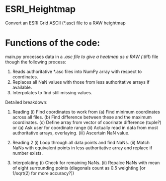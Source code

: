 # ESRI_Heightmap
Convert an ESRI Grid ASCII (*.asc) file to a RAW heightmap

# Functions of the code:
main.py processes data in a *.asc file to give a heatmap as a RAW (*.tiff) file though the following process:
1) Reads authoritative *.asc files into NumPy array with respect to coordinates.
2) Replaces all NaN values with those from less authoritative arrays if available.
3) Interpolates to find still missing values.

Detailed breakdown:
1) Reading
(i) Find coordinates to work from
    (a) Find minimum coordinates across all files.
    (b) Find difference between these and the maximum coordinates.
    (c) Define array from vector of coorinate difference (tuple?)
  or
    (a) Ask user for coordinate range
(ii) Actually read in data from most authoritative arrays, overlaying.
(iii) Ascertain NaN value.

2) Reading 2
(i) Loop through all data points and find NaNs.
(ii) Match NaNs with equivalent points in less authoritative array and replace if number exists.

3) Interpolating
(i) Check for remaining NaNs.
(ii) Repalce NaNs with mean of eight surrounding points (diagonals count as 0.5 weighting [or 1/sqrt(2) for more accuracy?])